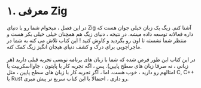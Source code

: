 # ۱. معرفی Zig

در این فصل ، میخوام شما رو با دنیای Zig آشنا کنم. زیگ یک زبان خیلی جوان هست که داره فعالانه توسعه داده میشه. در نتیجه ، دنیای زیگ هم همچنان خیلی خیلی بکر هست و منتظر شما نشسته تا اون رو بگردید و کاوش کنید ! این کتاب تلاش می کنه به شما در ماجراجویی برای درک و کشف دنیای هیجان انگیز زیگ کمک کنه.<br><br>
در این کتاب این طور فرض شده که شما با زبان های برنامه نویسی تجربه قبلی دارید (هر زبانی ، نه صرفا زبان های سطح پایین). پس  ، اگه تجربه کار با پایتون ، جاوااسکریپت یا امثالهم رو دارید ، خوب هست. اما ، اگر تجربه کار با زبان های سطح پایین ، مثل C, C++ یا Rust رو داری ، احتمالا با این کتاب سریع تر پیش میری.<br>

